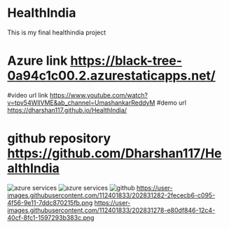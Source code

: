 # HealthIndia
This is my final healthindia project
# Azure link https://black-tree-0a94c1c00.2.azurestaticapps.net/
#video url link https://www.youtube.com/watch?v=tpv54WllVME&ab_channel=UmashankarReddyM
#demo url https://dharshan117.github.io/HealthIndia/
# github repository https://github.com/Dharshan117/HealthIndia
![azure services](https://user-images.githubusercontent.com/112401833/198196876-a91cf3cf-e374-43a9-b2fa-d53fffd00333.png)
![azure services](https://user-images.githubusercontent.com/112401833/198196894-36135f81-5296-4126-ab9e-583c32a89570.png)
![github](https://user-images.githubusercontent.com/112401833/198196948-ea1d12b2-f3bc-44cf-9cf0-12eb011ec2af.PNG)
https://user-images.githubusercontent.com/112401833/202831282-2fececb6-c095-4f56-9e11-7ddc870215fb.png
https://user-images.githubusercontent.com/112401833/202831278-e80df846-12c4-40cf-8fc1-1597293b383c.png
